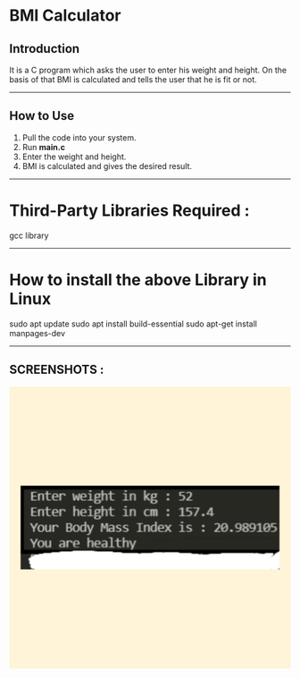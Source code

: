 # BMI Calculator


## Introduction
It is a C program which asks the user to enter his weight and height. On the basis of that BMI is calculated and tells the user that he is fit or not.

***
## How to Use
1. Pull the code into your system.
2. Run **main.c**
3. Enter the weight and height.
4. BMI is calculated and gives the desired result.

***
# Third-Party Libraries Required :

gcc library

****

# How to install the above Library in Linux

sudo apt update
sudo apt install build-essential
sudo apt-get install manpages-dev


****



## SCREENSHOTS :
![output](Output.jpg)